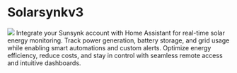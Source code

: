 # Solarsynkv3
![](https://github.com/martinville/solarsynkv3/blob/main/scriptstarted.png)
Integrate your Sunsynk account with Home Assistant for real-time solar energy monitoring. Track power generation, battery storage, and grid usage while enabling smart automations and custom alerts. Optimize energy efficiency, reduce costs, and stay in control with seamless remote access and intuitive dashboards.
